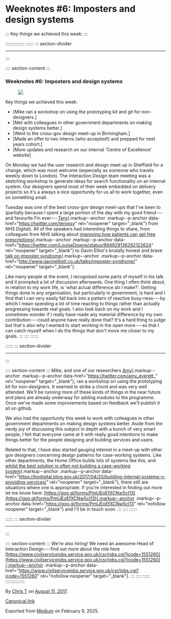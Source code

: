 <div>

# Weeknotes #6: Imposters and design systems 

</div>

::: 
Key things we achieved this week:
:::

::::::::::::::: 
:::::: 
::: section-divider

------------------------------------------------------------------------
:::

:::: section-content
::: 
### Weeknotes #6: Imposters and design systems 

<figure id="810d" class="graf graf--figure graf-after--h3">
<img
src="https://cdn-images-1.medium.com/max/800/1*lSEQx_KBY3VlfRK-SDjKCg.gif"
class="graf-image" data-image-id="1*lSEQx_KBY3VlfRK-SDjKCg.gif"
data-width="500" data-height="500" data-is-featured="true" />
</figure>

Key things we achieved this week:

-   [Mike ran a workshop on using the prototyping kit and git for
    non-designers.]
-   [Met with colleagues in other government departments on making
    design systems better.]
-   [Went to the cross-gov design meet-up in Birmingham.]
-   [Made an offer to two interns (who accepted!) and prepped for next
    years cohort.]
-   [More updates and research on our internal 'Centre of Excellence'
    website]

On Monday we had the user research and design meet up in Sheffield for a
change, which was most welcome (especially as someone who travels weekly
down to London). The Interaction Design team meeting was a sketching
workshop to generate ideas for search functionality on an internal
system. Our designers spend most of their week embedded on delivery
projects so it's a always a nice opportunity for us all to work
together, even on something small.

Tuesday was one of the best cross-gov design meet-ups that I've been to
(partially because I spent a large portion of the day with my good
friend --- and favourite Fin
ever --- [Tero](https://twitter.com/teropsv){.markup--anchor
.markup--p-anchor data-href="https://twitter.com/teropsv" rel="noopener"
target="_blank"} from NHS Digital). All of the speakers had interesting
things to share, from colleagues from NHS talking about [improving how
patients can get free
prescriptions](https://twitter.com/LouiseDowne/status/894929136292122624){.markup--anchor
.markup--p-anchor
data-href="https://twitter.com/LouiseDowne/status/894929136292122624"
rel="noopener" target="_blank"} to Gavin Elliot's brutally honest and
brave [talk on imposter
syndrome](http://www.gavinelliott.co.uk/talks/imposter-syndrome/){.markup--anchor
.markup--p-anchor
data-href="http://www.gavinelliott.co.uk/talks/imposter-syndrome/"
rel="noopener" target="_blank"}.

<figure id="bcbb" class="graf graf--figure graf--iframe graf-after--p">
<blockquote>
<a href="https://twitter.com/LouiseDowne/status/894929687163678720"></a>
</blockquote>
</figure>

Like many people at the event, I recognised some parts of myself in his
talk and it prompted a lot of discussion afterwards. One thing I often
think about, in relation to my work life, is 'what actual difference
*do* *I* make?'. Getting things done in any organisation, but
particularly in government, is hard and I find that I can very easily
fall back into a pattern of reactive busy-ness --- by which I mean
spending a lot of time reacting to things rather than actually
progressing towards real goals. I also look back on my work and I
sometimes wonder if I really have made any material difference by my own
contribution --- could anyone have really done that? It's a hard thing
to judge but that's also why I wanted to start working in the open
more --- so that I can catch myself when I do the things that don't move
me closer to my goals.
:::
::::
::::::

:::::: 
::: section-divider

------------------------------------------------------------------------
:::

:::: section-content
::: 
Mike, and one of our researchers
[Amy](https://twitter.com/amy_everett_){.markup--anchor
.markup--p-anchor data-href="https://twitter.com/amy_everett_"
rel="noopener" target="_blank"}, ran a workshop on using the prototyping
kit for non-designers. It seemed to strike a chord and was very well
attended. We'll be running more of these kinds of things in the near
future and plans are already underway for adding modules to the
programme. Once we've made some improvements based on feedback we'll
publish it all on github.

<figure id="a7ea" class="graf graf--figure graf--iframe graf-after--p">
<blockquote>
<a href="https://twitter.com/1mikeowen/status/894895184340598784"></a>
</blockquote>
</figure>

We also had the opportunity this week to work with colleagues in other
government departments on making design systems better. Aside from the
nerdy joy of discussing this subject in depth with a bunch of very smart
people, I felt that everyone came at it with really good intentions to
make things better for the people designing and building services and
users.

Related to that, I have also started gauging interest in a meet-up with
other gov designers concerning design patterns for case-working systems.
Like other departments, the Home Office builds lots of systems like
this, and [whilst the best solution is often not building a case-working
system](https://hodigital.blog.gov.uk/2017/04/20/building-internal-systems-v-providing-services/){.markup--anchor
.markup--p-anchor
data-href="https://hodigital.blog.gov.uk/2017/04/20/building-internal-systems-v-providing-services/"
rel="noopener" target="_blank"}, there still are situations where one is
appropriate. If you're interested in finding out more let me know here:
[https://goo.gl/forms/PmIJEoEfXCNw5cI13](https://goo.gl/forms/PmIJEoEfXCNw5cI13){.markup--anchor
.markup--p-anchor data-href="https://goo.gl/forms/PmIJEoEfXCNw5cI13"
rel="nofollow noopener" target="_blank"} and I'll be in touch soon.
:::
::::
::::::

:::::: 
::: section-divider

------------------------------------------------------------------------
:::

:::: section-content
::: 
We're also hiring! We need an awesome Head of Interaction
Design --- find out more about the role here
[https://www.civilservicejobs.service.gov.uk/csr/jobs.cgi?jcode=1551260](https://www.civilservicejobs.service.gov.uk/csr/jobs.cgi?jcode=1551260){.markup--anchor
.markup--p-anchor
data-href="https://www.civilservicejobs.service.gov.uk/csr/jobs.cgi?jcode=1551260"
rel="nofollow noopener" target="_blank"}.
:::
::::
::::::
:::::::::::::::

By [Chris T](https://medium.com/@ctdesign) on [August
11, 2017](https://medium.com/p/5e75fa7ce399).

[Canonical
link](https://medium.com/@ctdesign/weeknotes-6-imposters-and-design-systems-5e75fa7ce399)

Exported from [Medium](https://medium.com) on February 9, 2025.
